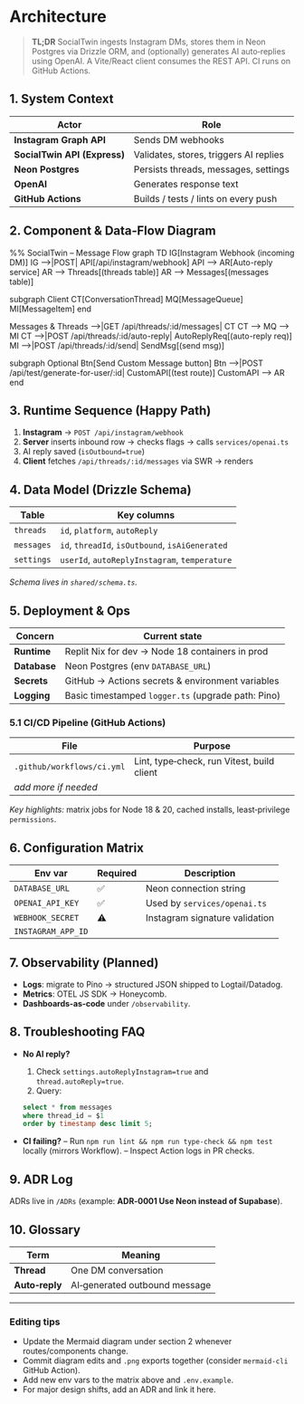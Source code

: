# Architecture

> **TL;DR** SocialTwin ingests Instagram DMs, stores them in Neon Postgres via
> Drizzle ORM, and (optionally) generates AI auto‑replies using OpenAI. A
> Vite/React client consumes the REST API. CI runs on GitHub Actions.

## 1. System Context

| Actor                        | Role                                   |
| ---------------------------- | -------------------------------------- |
| **Instagram Graph API**      | Sends DM webhooks                      |
| **SocialTwin API (Express)** | Validates, stores, triggers AI replies |
| **Neon Postgres**            | Persists threads, messages, settings   |
| **OpenAI**                   | Generates response text                |
| **GitHub Actions**           | Builds / tests / lints on every push   |

## 2. Component & Data‑Flow Diagram

%% SocialTwin – Message Flow graph TD IG[Instagram Webhook (incoming DM)] IG
-->|POST| API[/api/instagram/webhook] API --> AR[Auto-reply service] AR -->
Threads[(threads table)] AR --> Messages[(messages table)]

subgraph Client CT[ConversationThread] MQ[MessageQueue] MI[MessageItem] end

Messages & Threads -->|GET /api/threads/:id/messages| CT CT --> MQ --> MI CT
-->|POST /api/threads/:id/auto-reply| AutoReplyReq[(auto-reply req)] MI -->|POST
/api/threads/:id/send| SendMsg[(send msg)]

subgraph Optional Btn[Send Custom Message button] Btn -->|POST
/api/test/generate-for-user/:id| CustomAPI[(test route)] CustomAPI --> AR end

## 3. Runtime Sequence (Happy Path)

1. **Instagram** → `POST /api/instagram/webhook`
2. **Server** inserts inbound row → checks flags → calls `services/openai.ts`
3. AI reply saved (`isOutbound=true`)
4. **Client** fetches `/api/threads/:id/messages` via SWR → renders

## 4. Data Model (Drizzle Schema)

| Table      | Key columns                                     |
| ---------- | ----------------------------------------------- |
| `threads`  | `id`, `platform`, `autoReply`                   |
| `messages` | `id`, `threadId`, `isOutbound`, `isAiGenerated` |
| `settings` | `userId`, `autoReplyInstagram`, `temperature`   |

_Schema lives in `shared/schema.ts`._

## 5. Deployment & Ops

| Concern      | Current state                                      |
| ------------ | -------------------------------------------------- |
| **Runtime**  | Replit Nix for dev → Node 18 containers in prod    |
| **Database** | Neon Postgres (env `DATABASE_URL`)                 |
| **Secrets**  | GitHub → Actions secrets & environment variables   |
| **Logging**  | Basic timestamped `logger.ts` (upgrade path: Pino) |

### 5.1 CI/CD Pipeline (GitHub Actions)

| File                       | Purpose                                    |
| -------------------------- | ------------------------------------------ |
| `.github/workflows/ci.yml` | Lint, type‑check, run Vitest, build client |
| _add more if needed_       |                                            |

_Key highlights:_ matrix jobs for Node 18 & 20, cached installs, least‑privilege
`permissions`.

## 6. Configuration Matrix

| Env var          | Required | Description                    |
| ---------------- | -------- | ------------------------------ |
| `DATABASE_URL`   | ✅       | Neon connection string         |
| `OPENAI_API_KEY` | ✅       | Used by `services/openai.ts`   |
| `WEBHOOK_SECRET` | ⚠️       | Instagram signature validation |
|`INSTAGRAM_APP_ID`|

## 7. Observability (Planned)

- **Logs**: migrate to Pino → structured JSON shipped to Logtail/Datadog.
- **Metrics**: OTEL JS SDK → Honeycomb.
- **Dashboards‑as‑code** under `/observability`.

## 8. Troubleshooting FAQ

- **No AI reply?**

  1. Check `settings.autoReplyInstagram=true` and `thread.autoReply=true`.
  2. Query:

  ```sql
  select * from messages
  where thread_id = $1
  order by timestamp desc limit 5;
  ```

- **CI failing?** – Run `npm run lint && npm run type‑check && npm test` locally
  (mirrors Workflow). – Inspect Action logs in PR checks.

## 9. ADR Log

ADRs live in `/ADRs` (example: **ADR‑0001 Use Neon instead of Supabase**).

## 10. Glossary

| Term           | Meaning                       |
| -------------- | ----------------------------- |
| **Thread**     | One DM conversation           |
| **Auto‑reply** | AI‑generated outbound message |

---

### Editing tips

- Update the Mermaid diagram under section 2 whenever routes/components change.
- Commit diagram edits and `.png` exports together (consider `mermaid-cli`
  GitHub Action).
- Add new env vars to the matrix above and `.env.example`.
- For major design shifts, add an ADR and link it here.
